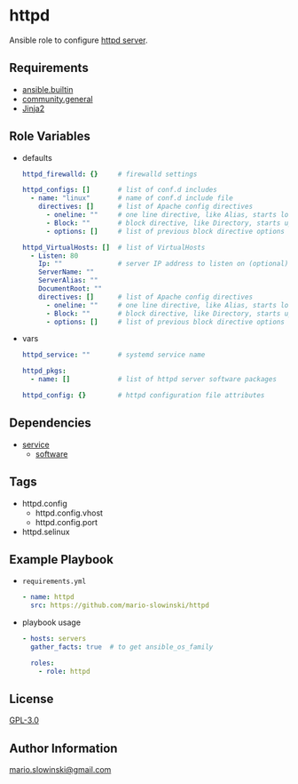 httpd
=====

Ansible role to configure [httpd server](https://httpd.apache.org/docs/current/).

Requirements
------------

* [ansible.builtin](https://docs.ansible.com/ansible/latest/collections/ansible/builtin/index.html)
* [community.general](https://docs.ansible.com/ansible/latest/collections/community/general/)
* [Jinja2](https://jinja.palletsprojects.com/en/2.11.x/)

Role Variables
--------------

* defaults

  ```yaml
  httpd_firewalld: {}     # firewalld settings

  httpd_configs: []       # list of conf.d includes
    - name: "linux"       # name of conf.d include file
      directives: []      # list of Apache config directives
        - oneline: ""     # one line directive, like Alias, starts lowercase
        - Block: ""       # block directive, like Directory, starts uppercase
        - options: []     # list of previous block directive options

  httpd_VirtualHosts: []  # list of VirtualHosts
    - Listen: 80
      Ip: ""              # server IP address to listen on (optional)
      ServerName: ""
      ServerAlias: ""
      DocumentRoot: ""
      directives: []      # list of Apache config directives
        - oneline: ""     # one line directive, like Alias, starts lowercase
        - Block: ""       # block directive, like Directory, starts uppercase
        - options: []     # list of previous block directive options
  ```

* vars

  ```yaml
  httpd_service: ""       # systemd service name

  httpd_pkgs:
    - name: []            # list of httpd server software packages

  httpd_config: {}        # httpd configuration file attributes
  ```

Dependencies
------------

* [service](https://github.com/mario-slowinski/service)
  * [software](https://github.com/mario-slowinski/software)

Tags
----

* httpd.config
  * httpd.config.vhost
  * httpd.config.port
* httpd.selinux

Example Playbook
----------------

* `requirements.yml`

  ```yaml
  - name: httpd
    src: https://github.com/mario-slowinski/httpd
  ```

* playbook usage

  ```yaml
  - hosts: servers
    gather_facts: true  # to get ansible_os_family

    roles:
      - role: httpd
  ```

License
-------

[GPL-3.0](https://www.gnu.org/licenses/gpl-3.0.html)

Author Information
------------------

[mario.slowinski@gmail.com](mailto:mario.slowinski@gmail.com)
